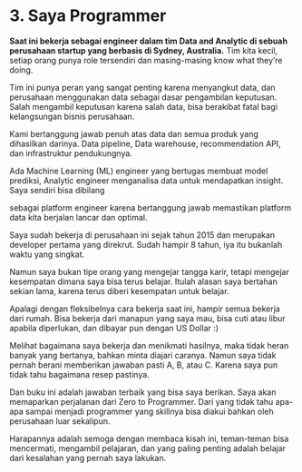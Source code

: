 # 3. Saya Programmer

**Saat ini bekerja sebagai engineer dalam tim Data and Analytic di sebuah perusahaan startup yang berbasis di Sydney, Australia.** Tim kita kecil, setiap orang punya role tersendiri dan masing-masing know what they’re doing.

Tim ini punya peran yang sangat penting karena menyangkut data, dan perusahaan menggunakan data sebagai dasar pengambilan keputusan. Salah mengambil keputusan karena salah data, bisa berakibat fatal bagi kelangsungan bisnis perusahaan.

Kami bertanggung jawab penuh atas data dan semua produk yang dihasilkan darinya. Data pipeline, Data warehouse, recommendation API, dan infrastruktur pendukungnya.

Ada Machine Learning (ML) engineer yang bertugas membuat model prediksi, Analytic engineer menganalisa data untuk mendapatkan insight. Saya sendiri bisa dibilang

sebagai platform engineer karena bertanggung jawab memastikan platform data kita berjalan lancar dan optimal.

Saya sudah bekerja di perusahaan ini sejak tahun 2015 dan merupakan developer pertama yang direkrut. Sudah hampir 8 tahun, iya itu bukanlah waktu yang singkat.

Namun saya bukan tipe orang yang mengejar tangga karir, tetapi mengejar kesempatan dimana saya bisa terus belajar. Itulah alasan saya bertahan sekian lama, karena terus diberi kesempatan untuk belajar.

Apalagi dengan fleksibelnya cara bekerja saat ini, hampir semua bekerja dari rumah. Bisa bekerja dari manapun yang saya mau, bisa cuti atau libur apabila diperlukan, dan dibayar pun dengan US Dollar :)

Melihat bagaimana saya bekerja dan menikmati hasilnya, maka tidak heran banyak yang bertanya, bahkan minta diajari caranya. Namun saya tidak pernah berani memberikan jawaban pasti A, B, atau C. Karena saya pun tidak tahu bagaimana resep pastinya.

Dan buku ini adalah jawaban terbaik yang bisa saya berikan. Saya akan memaparkan perjalanan dari Zero to Programmer. Dari yang tidak tahu apa-apa sampai menjadi programmer yang skillnya bisa diakui bahkan oleh perusahaan luar sekalipun.

Harapannya adalah semoga dengan membaca kisah ini, teman-teman bisa mencermati, mengambil pelajaran, dan yang paling penting adalah belajar dari kesalahan yang pernah saya lakukan.
